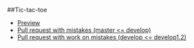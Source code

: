 ##Tic-tac-toe

* [Preview](https://vladikcoder.github.io/tic-tac-react/)
* [Pull request with mistakes (master <= develop)](https://github.com/vladikcoder/tic-tac-react/pull/1/files)
* [Pull request with work on mistakes (develop <= develop1.2)](https://github.com/vladikcoder/tic-tac-react/pull/2/files)

